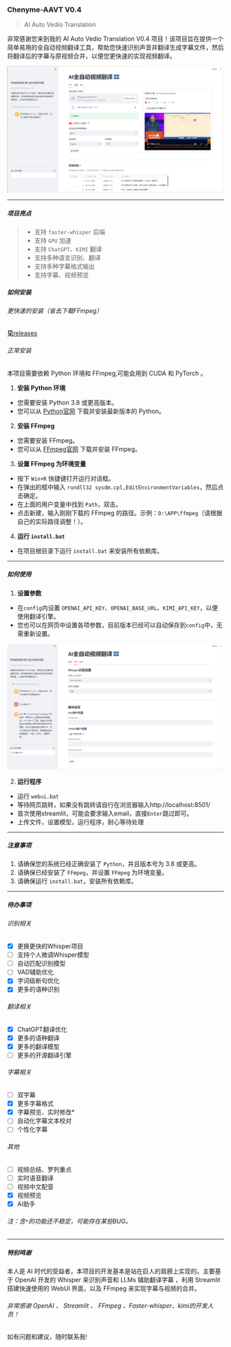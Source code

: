 ### Chenyme-AAVT V0.4
> AI Auto Vedio Translation


非常感谢您来到我的 AI Auto Vedio Translation V0.4 项目！该项目旨在提供一个简单易用的全自动视频翻译工具，帮助您快速识别声音并翻译生成字幕文件，然后将翻译后的字幕与原视频合并，以便您更快速的实现视频翻译。

![Local Image](../public/photo1.png)

---

##### 项目亮点
> - 支持 `faster-whisper` 后端
> - 支持 `GPU` 加速
> - 支持 `ChatGPT`、`KIMI` 翻译
> - 支持多种语言识别、翻译
> - 支持多种字幕格式输出
> - 支持字幕、视频预览

##### 如何安装
###### 更快速的安装（省去下载FFmpeg）
**见**[releases](https://github.com/Chenyme/Chenyme-AAMT/releases)
###### 正常安装

本项目需要依赖 Python 环境和 FFmpeg,可能会用到 CUDA 和 PyTorch 。

1. **安装 Python 环境**
- 您需要安装 Python 3.8 或更高版本。
- 您可以从 [Python官网](https://www.python.org/downloads/) 下载并安装最新版本的 Python。

2. **安装 FFmpeg**
- 您需要安装 FFmpeg。
- 您可以从 [FFmpeg官网](https://www.ffmpeg.org/download.html) 下载并安装 FFmpeg。

3. **设置 FFmpeg 为环境变量**
- 按下 `Win+R` 快捷键打开运行对话框。
- 在弹出的框中输入 `rundll32 sysdm.cpl,EditEnvironmentVariables`，然后点击确定。
- 在上面的用户变量中找到 `Path`，双击。
- 点击新建，输入刚刚下载的 FFmpeg 的路径。示例：`D:\APP\ffmpeg`（请根据自己的实际路径调整！）。

4. **运行 `install.bat`**
- 在项目根目录下运行 `install.bat` 来安装所有依赖库。

---

##### 如何使用


1. **设置参数**
- 在`config`内设置 `OPENAI_API_KEY`、`OPENAI_BASE_URL`、`KIMI_API_KEY`，以便使用翻译引擎。
- 您也可以在网页中设置各项参数，目前版本已经可以自动保存到`config`中，无需重新设置。
     
![Local Image](../public/photo2.png)

2. **运行程序**
- 运行 `webui.bat`
- 等待网页跳转，如果没有跳转请自行在浏览器输入http://localhost:8501/
- 首次使用streamlit，可能会要求输入email，直接`Enter`跳过即可。
- 上传文件，设置模型，运行程序，耐心等待处理

---

##### 注意事项

1. 请确保您的系统已经正确安装了 `Python`，并且版本号为 3.8 或更高。
2. 请确保已经安装了 `FFmpeg`，并设置 `FFmpeg` 为环境变量。
3. 请确保运行 `install.bat`，安装所有依赖库。

---

##### 待办事项

###### 识别相关
- [x] 更换更快的Whisper项目
- [ ] 支持个人微调Whisper模型
- [ ] 自动匹配识别模型
- [ ] VAD辅助优化
- [x] 字词级断句优化
- [x] 更多的语种识别

###### 翻译相关
- [x] ChatGPT翻译优化
- [x] 更多的语种翻译
- [x] 更多的翻译模型
- [ ] 更多的开源翻译引擎

###### 字幕相关
- [ ] 双字幕
- [x] 更多字幕格式
- [x] 字幕预览、实时修改*
- [ ] 自动化字幕文本校对
- [ ] 个性化字幕

###### 其他
- [ ] 视频总结、罗列重点
- [ ] 实时语音翻译
- [ ] 视频中文配音
- [x] 视频预览
- [x] AI助手

###### 注：含`*`的功能还不稳定，可能存在某些BUG。

---

##### 特别鸣谢
本人是 AI 时代的受益者，本项目的开发基本是站在巨人的肩膀上实现的。主要基于 OpenAI 开发的 Whisper 来识别声音和 LLMs 辅助翻译字幕 ，利用 Streamlit 搭建快速使用的 WebUI 界面，以及 FFmpeg 来实现字幕与视频的合并。

###### 非常感谢 OpenAI 、 Streamlit 、 FFmpeg 、Faster-whisper、kimi的开发人员！

如有问题和建议，随时联系我!
